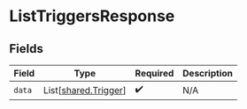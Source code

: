 # ListTriggersResponse


## Fields

| Field                                                  | Type                                                   | Required                                               | Description                                            |
| ------------------------------------------------------ | ------------------------------------------------------ | ------------------------------------------------------ | ------------------------------------------------------ |
| `data`                                                 | List[[shared.Trigger](../../models/shared/trigger.md)] | :heavy_check_mark:                                     | N/A                                                    |